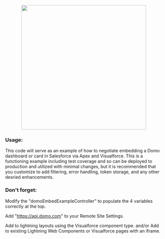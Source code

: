 <div align="center">
  <img src="https://github.com/domoinc/domo-node-sdk/blob/master/domo.png?raw=true" width="400" height="400"/>
</div>

### Usage:

This code will serve as an example of how to negotiate embedding a Domo dashboard or card in Salesforce via Apex and Visualforce. This is a functioning example including test coverage and so can be deployed to production and utilized with minimal changes, but it is recommended that you customize to add filtering, error handling, token storage, and any other desried enhancements.

### Don't forget:

Modify the "domoEmbedExampleController" to populate the 4 variables correctly at the top.

Add "https://api.domo.com" to your Remote Site Settings.

Add to lightning layouts using the Visualforce component type.
and/or
Add to existing Lightning Web Components or Visualforce pages with an iframe.